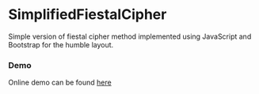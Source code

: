 # SimplifiedFiestalCipher
Simple version of fiestal cipher method implemented using JavaScript and Bootstrap for the humble layout.

### Demo
Online demo can be found [here](https://abo-aban.github.io/SimplifiedFiestalCipher/) 

